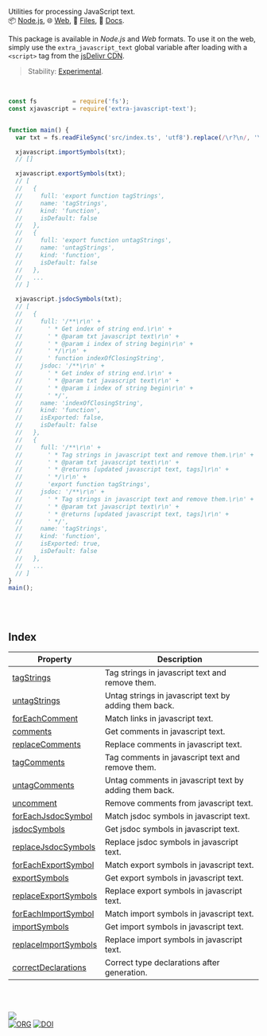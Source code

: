 Utilities for processing JavaScript text.<br>
📦 [Node.js](https://www.npmjs.com/package/extra-javascript-text),
🌐 [Web](https://www.npmjs.com/package/extra-javascript-text.web),
📜 [Files](https://unpkg.com/extra-javascript-text/),
📰 [Docs](https://nodef.github.io/extra-javascript-text/).

This package is available in *Node.js* and *Web* formats. To use it on the web,
simply use the `extra_javascript_text` global variable after loading with a `<script>`
tag from the [jsDelivr CDN].

> Stability: [Experimental](https://www.youtube.com/watch?v=L1j93RnIxEo).

[jsDelivr CDN]: https://cdn.jsdelivr.net/npm/extra-javascript-text.web/index.js

<br>

```javascript
const fs          = require('fs');
const xjavascript = require('extra-javascript-text');


function main() {
  var txt = fs.readFileSync('src/index.ts', 'utf8').replace(/\r?\n/, '\n');

  xjavascript.importSymbols(txt);
  // []

  xjavascript.exportSymbols(txt);
  // [
  //   {
  //     full: 'export function tagStrings',
  //     name: 'tagStrings',
  //     kind: 'function',
  //     isDefault: false
  //   },
  //   {
  //     full: 'export function untagStrings',
  //     name: 'untagStrings',
  //     kind: 'function',
  //     isDefault: false
  //   },
  //   ...
  // ]

  xjavascript.jsdocSymbols(txt);
  // [
  //   {
  //     full: '/**\r\n' +
  //       ' * Get index of string end.\r\n' +
  //       ' * @param txt javascript text\r\n' +
  //       ' * @param i index of string begin\r\n' +
  //       ' */\r\n' +
  //       ' function indexOfClosingString',
  //     jsdoc: '/**\r\n' +
  //       ' * Get index of string end.\r\n' +
  //       ' * @param txt javascript text\r\n' +
  //       ' * @param i index of string begin\r\n' +
  //       ' */',
  //     name: 'indexOfClosingString',
  //     kind: 'function',
  //     isExported: false,
  //     isDefault: false
  //   },
  //   {
  //     full: '/**\r\n' +
  //       ' * Tag strings in javascript text and remove them.\r\n' +
  //       ' * @param txt javascript text\r\n' +
  //       ' * @returns [updated javascript text, tags]\r\n' +
  //       ' */\r\n' +
  //       'export function tagStrings',
  //     jsdoc: '/**\r\n' +
  //       ' * Tag strings in javascript text and remove them.\r\n' +
  //       ' * @param txt javascript text\r\n' +
  //       ' * @returns [updated javascript text, tags]\r\n' +
  //       ' */',
  //     name: 'tagStrings',
  //     kind: 'function',
  //     isExported: true,
  //     isDefault: false
  //   },
  //   ...
  // ]
}
main();
```

<br>
<br>


## Index

| Property | Description |
|  ----  |  ----  |
| [tagStrings] | Tag strings in javascript text and remove them. |
| [untagStrings] | Untag strings in javascript text by adding them back. |
| [forEachComment] | Match links in javascript text. |
| [comments] | Get comments in javascript text. |
| [replaceComments] | Replace comments in javascript text. |
| [tagComments] | Tag comments in javascript text and remove them. |
| [untagComments] | Untag comments in javascript text by adding them back. |
| [uncomment] | Remove comments from javascript text. |
| [forEachJsdocSymbol] | Match jsdoc symbols in javascript text. |
| [jsdocSymbols] | Get jsdoc symbols in javascript text. |
| [replaceJsdocSymbols] | Replace jsdoc symbols in javascript text. |
| [forEachExportSymbol] | Match export symbols in javascript text. |
| [exportSymbols] | Get export symbols in javascript text. |
| [replaceExportSymbols] | Replace export symbols in javascript text. |
| [forEachImportSymbol] | Match import symbols in javascript text. |
| [importSymbols] | Get import symbols in javascript text. |
| [replaceImportSymbols] | Replace import symbols in javascript text. |
| [correctDeclarations] | Correct type declarations after generation. |

<br>
<br>

[![](https://img.youtube.com/vi/rJYcZX8na_Q/maxresdefault.jpg)](https://www.youtube.com/watch?v=rJYcZX8na_Q)<br>
[![ORG](https://img.shields.io/badge/org-nodef-green?logo=Org)](https://nodef.github.io)
[![DOI](https://zenodo.org/badge/476759917.svg)](https://zenodo.org/badge/latestdoi/476759917)


[tagStrings]: https://nodef.github.io/extra-javascript-text/modules.html#tagStrings
[untagStrings]: https://nodef.github.io/extra-javascript-text/modules.html#untagStrings
[forEachComment]: https://nodef.github.io/extra-javascript-text/modules.html#forEachComment
[comments]: https://nodef.github.io/extra-javascript-text/modules.html#comments
[replaceComments]: https://nodef.github.io/extra-javascript-text/modules.html#replaceComments
[tagComments]: https://nodef.github.io/extra-javascript-text/modules.html#tagComments
[untagComments]: https://nodef.github.io/extra-javascript-text/modules.html#untagComments
[uncomment]: https://nodef.github.io/extra-javascript-text/modules.html#uncomment
[forEachJsdocSymbol]: https://nodef.github.io/extra-javascript-text/modules.html#forEachJsdocSymbol
[jsdocSymbols]: https://nodef.github.io/extra-javascript-text/modules.html#jsdocSymbols
[replaceJsdocSymbols]: https://nodef.github.io/extra-javascript-text/modules.html#replaceJsdocSymbols
[forEachExportSymbol]: https://nodef.github.io/extra-javascript-text/modules.html#forEachExportSymbol
[exportSymbols]: https://nodef.github.io/extra-javascript-text/modules.html#exportSymbols
[replaceExportSymbols]: https://nodef.github.io/extra-javascript-text/modules.html#replaceExportSymbols
[forEachImportSymbol]: https://nodef.github.io/extra-javascript-text/modules.html#forEachImportSymbol
[importSymbols]: https://nodef.github.io/extra-javascript-text/modules.html#importSymbols
[replaceImportSymbols]: https://nodef.github.io/extra-javascript-text/modules.html#replaceImportSymbols
[correctDeclarations]: https://nodef.github.io/extra-javascript-text/modules.html#correctDeclarations
